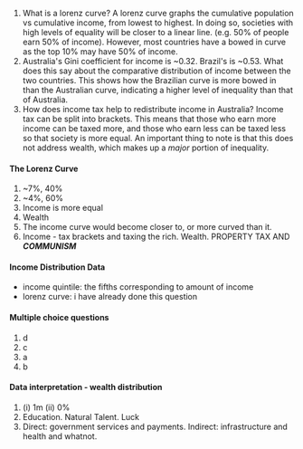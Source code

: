 1. What is a lorenz curve?
A lorenz curve graphs the cumulative population vs cumulative income, from lowest to highest. In doing so, societies with high levels of equality will be closer to a linear line. (e.g. 50% of people earn 50% of income). However, most countries have a bowed in curve as the top 10% may have 50% of income.
1. Australia's Gini coefficient for income is ~0.32. Brazil's is ~0.53. What does this say about the comparative distribution of income between the two countries.
This shows how the Brazilian curve is more bowed in than the Australian curve, indicating a higher level of inequality than that of Australia.
1. How does income tax help to redistribute income in Australia?
Income tax can be split into brackets. This means that those who earn more income can be taxed more, and those who earn less can be taxed less so that society is more equal. An important thing to note is that this does not address wealth, which makes up a *major* portion of inequality.
#### The Lorenz Curve
1. ~7%, 40%
2. ~4%, 60%
3. Income is more equal
4. Wealth
5. The income curve would become closer to, or more curved than it.
6. Income - tax brackets and taxing the rich. Wealth. PROPERTY TAX AND ***COMMUNISM***
#### Income Distribution Data
- income quintile: the fifths corresponding to amount of income
- lorenz curve: i have already done this question

#### Multiple choice questions
1. d
2. c
3. a
4. b

#### Data interpretation - wealth distribution
1. (i) 1m (ii) 0%
2. Education. Natural Talent. Luck
3. Direct: government services and payments. Indirect: infrastructure and health and whatnot.





